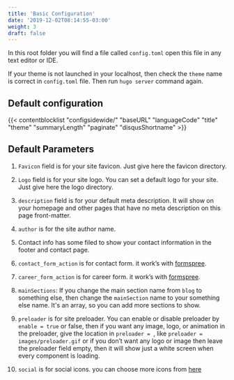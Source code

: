```yaml
---
title: 'Basic Configuration'
date: '2019-12-02T08:14:55-03:00'
weight: 3
draft: false
---
```

In this root folder you will find a file called `config.toml` open this file in any text editor or IDE.

If your theme is not launched in your localhost, then check the `theme` name is correct in `config.toml` file. Then run `hugo server` command again.

## Default configuration

{{< contentblocklist "configsidewide/" "baseURL" "languageCode" "title" "theme" "summaryLength" "paginate" "disqusShortname" >}}


Default Parameters
------------------

1. `Favicon` field is for your site favicon. Just give here the favicon directory.
2. `Logo` field is for your site logo. You can set a default logo for your site. Just give here the logo directory.
3. `description` field is for your default meta description. It will show on your homepage and other pages that have no meta description on this page front-matter.
4. `author` is for the site author name.
5. Contact info has some filed to show your contact information in the footer and contact page.
6. `contact_form_action` is for contact form. it work’s with [formspree](https://formspree.io/).
7. `career_form_action` is for career form. it work’s with [formspree](https://formspree.io/).

8. `mainSections`: If you change the main section name from `blog` to something else, then change the `mainSection` name to your something else name. It's an array, so you can add more sections to show.
9. `preloader` is for site preloader. You can enable or disable preloader by `enable = true` or false, then if you want any image, logo, or animation in the preloader, give the location in `preloader = `, like `preloader = images/preloader.gif` or if you don’t want any logo or image then leave the preloader field empty, then it will show just a white screen when every component is loading.
10. `social` is for social icons. you can choose more icons from [here](https://icons8.com/line-awesome)
